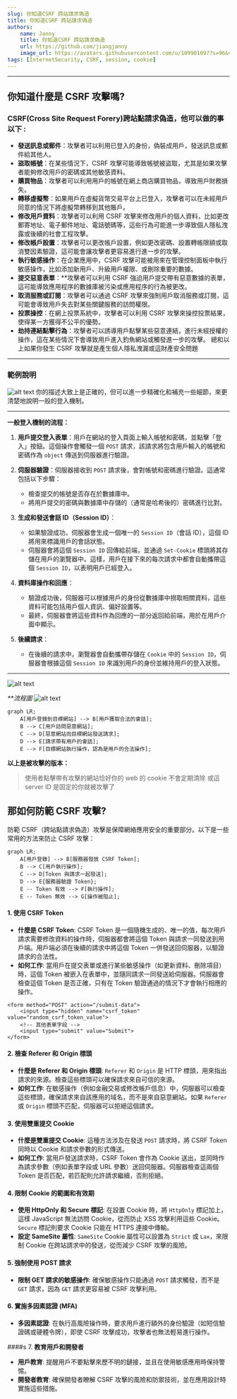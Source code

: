 ```yaml
---
slug: 你知道CSRF 跨站請求偽造
title: 你知道CSRF 跨站請求偽造
authors:
    name: Janny
    title: 你知道CSRF 跨站請求偽造
    url: https://github.com/jiangjanny
    image_url: https://avatars.githubusercontent.com/u/109901097?s=96&v=4
tags: [InternetSecurity, CSRF, session, cookie]
---
```


---

## 你知道什麼是 CSRF 攻擊嗎?

### CSRF(Cross Site Request Forery)跨站點請求偽造，他可以做的事以下 :

-   **發送訊息或郵件**：攻擊者可以利用已登入的身份，偽裝成用戶，發送訊息或郵件給其他人。
-   **盜取帳號**：在某些情況下，CSRF 攻擊可能導致帳號被盜取，尤其是如果攻擊者能夠修改用戶的密碼或其他敏感資料。
-   **購買物品**：攻擊者可以利用用戶的帳號在網上商店購買物品，導致用戶財務損失。
-   **轉移虛擬幣**：如果用戶在虛擬貨幣交易平台上已登入，攻擊者可以在未經用戶同意的情況下將虛擬幣轉移到其他賬戶。
-   **修改用戶資料**：攻擊者可以利用 CSRF 攻擊來修改用戶的個人資料，比如更改郵寄地址、電子郵件地址、電話號碼等，這些行為可能進一步導致個人隱私洩露或後續的社會工程攻擊。
-   **修改帳戶設置**：攻擊者可以更改帳戶設置，例如更改密碼、設置轉帳限額或取消雙因素驗證，這可能會讓攻擊者更容易進行進一步的攻擊。
-   **執行敏感操作**：在企業應用中，CSRF 攻擊可能被用來在管理控制面板中執行敏感操作，比如添加新用戶、升級用戶權限、或刪除重要的數據。
-   **提交惡意表單**：\*\*攻擊者可以利用 CSRF 強迫用戶提交帶有惡意數據的表單，這可能導致應用程序的數據庫被污染或應用程序的行為被更改。
-   **取消服務或訂閱**：攻擊者可以通過 CSRF 攻擊來強制用戶取消服務或訂閱，這可能會導致用戶失去對某些關鍵服務的訪問權限。
-   **投票操控**：在網上投票系統中，攻擊者可以利用 CSRF 攻擊來操控投票結果，使得某一方獲得不公平的優勢。
-   **劫持連結點擊行為**：攻擊者可以誘導用戶點擊某些惡意連結，進行未經授權的操作，這在某些情況下會導致用戶進入釣魚網站或觸發進一步的攻擊。
    總和以上如果你發生 CSRF 攻擊就是產生個人隱私洩漏或這財產安全問題

---

### 範例說明

![alt text](image-3.png)
你的描述大致上是正確的，但可以進一步精確化和補充一些細節，來更清楚地說明一般的登入機制。

---

**一般登入機制的流程：**

1. **用戶提交登入表單**：用戶在網站的登入頁面上輸入帳號和密碼，並點擊「登入」按鈕。這個操作會觸發一個 `POST` 請求，該請求將包含用戶輸入的帳號和密碼作為 `object` 傳送到伺服器進行驗證。

2. **伺服器驗證**：伺服器接收到 `POST` 請求後，會對帳號和密碼進行驗證。這通常包括以下步驟：
    - 檢查提交的帳號是否存在於數據庫中。
    - 將用戶提交的密碼與數據庫中存儲的（通常是哈希後的）密碼進行比對。
3. **生成和發送會話 ID（Session ID）**：

    - 如果驗證成功，伺服器會生成一個唯一的 `Session ID`（會話 ID），這個 ID 將用來標識用戶的會話狀態。
    - 伺服器會將這個 `Session ID` 回傳給前端，並通過 `Set-Cookie` 標頭將其存儲在用戶的瀏覽器中。這樣，用戶在接下來的每次請求中都會自動攜帶這個 `Session ID`，以表明用戶已經登入。

4. **資料庫操作和回應**：

    - 驗證成功後，伺服器可以根據用戶的身份從數據庫中撈取相關資料，這些資料可能包括用戶個人資訊、偏好設置等。
    - 最終，伺服器會將這些資料作為回應的一部分返回給前端，用於在用戶介面中顯示。

5. **後續請求**：
    - 在後續的請求中，瀏覽器會自動攜帶存儲在 `Cookie` 中的 `Session ID`，伺服器會根據這個 `Session ID` 來識別用戶的身份並維持用戶的登入狀態。

---

![alt text](image-4.png)

_\*\*流程圖_
![alt text](image-6.png)

```mermaid
graph LR;
    A[用戶登錄到目標網站] --> B[用戶獲取合法的會話];
    B --> C[用戶訪問惡意網站];
    C --> D[惡意網站向目標網站發送請求];
    D --> E[請求帶有用戶的會話];
    E --> F[目標網站執行操作，認為是用戶的合法操作];
```

**以上是被攻擊的版本：**

> 使用者點擊帶有攻擊的網站恰好你的 web 的 cookie 不會定期清除 或這 server ID 是固定的你就被攻擊了

## 那如何防範 CSRF 攻擊?

防範 CSRF（跨站點請求偽造）攻擊是保障網絡應用安全的重要部分。以下是一些常用的方法來防止 CSRF 攻擊：

```mermaid
graph LR;
    A[用戶登錄] --> B[服務器發放 CSRF Token];
    B --> C[用戶執行操作];
    C --> D[Token 與請求一起發送];
    D --> E{服務器驗證 Token};
    E -- Token 有效 --> F[執行操作];
    E -- Token 無效 --> G[操作被阻止];

```

#### 1. **使用 CSRF Token**

-   **什麼是 CSRF Token**: CSRF Token 是一個隨機生成的、唯一的值，每次用戶請求需要修改資料的操作時，伺服器都會將這個 Token 與請求一同發送到用戶端。用戶端必須在後續的請求中將這個 Token 一併發送回伺服器，以驗證請求的合法性。
-   **如何工作**: 當用戶在提交表單或進行某些敏感操作（如更新資料、刪除項目）時，這個 Token 被嵌入在表單中，並隨同請求一同發送給伺服器。伺服器會檢查這個 Token 是否正確，只有在 Token 驗證通過的情況下才會執行相應的操作。

```code
<form method="POST" action="/submit-data">
    <input type="hidden" name="csrf_token" value="random_csrf_token_value">
    <!-- 其他表單字段 -->
    <input type="submit" value="Submit">
</form>

```

#### 2. **檢查 Referer 和 Origin 標頭**

-   **什麼是 Referer 和 Origin 標頭**: `Referer` 和 `Origin` 是 HTTP 標頭，用來指出請求的來源。檢查這些標頭可以確保請求來自可信的來源。
-   **如何工作**: 在敏感操作（例如金融交易或修改帳戶信息）中，伺服器可以檢查這些標頭，確保請求來自該應用的域名，而不是來自惡意網站。如果 `Referer` 或 `Origin` 標頭不匹配，伺服器可以拒絕這個請求。

#### 3. **使用雙重提交 Cookie**

-   **什麼是雙重提交 Cookie**: 這種方法涉及在發送 `POST` 請求時，將 CSRF Token 同時以 Cookie 和請求參數的形式傳送。
-   **如何工作**: 當用戶發送請求時，CSRF Token 會作為 Cookie 送出，並同時作為請求參數（例如表單字段或 URL 參數）送回伺服器。伺服器檢查這兩個 Token 是否匹配，若匹配則允許請求繼續，否則拒絕。

#### 4. **限制 Cookie 的範圍和有效期**

-   **使用 HttpOnly 和 Secure 標記**: 在設置 Cookie 時，將 `HttpOnly` 標記加上，這樣 JavaScript 無法訪問 Cookie，從而防止 XSS 攻擊利用這些 Cookie。`Secure` 標記則要求 Cookie 只能在 HTTPS 連接中傳輸。
-   **設定 SameSite 屬性**: `SameSite` Cookie 屬性可以設置為 `Strict` 或 `Lax`，來限制 Cookie 在跨站請求中的發送，從而減少 CSRF 攻擊的風險。

#### 5. **強制使用 POST 請求**

-   **限制 GET 請求的敏感操作**: 確保敏感操作只能通過 `POST` 請求觸發，而不是 `GET` 請求，因為 `GET` 請求更容易被 CSRF 攻擊利用。

#### 6. **實施多因素認證 (MFA)**

-   **多因素認證**: 在執行高風險操作時，要求用戶進行額外的身份驗證（如短信驗證碼或硬體令牌），即使 CSRF 攻擊成功，攻擊者也無法輕易進行操作。

####s 7. **教育用戶和開發者**

-   **用戶教育**: 提醒用戶不要點擊來歷不明的鏈接，並且在使用敏感應用時保持警惕。
-   **開發者教育**: 確保開發者瞭解 CSRF 攻擊的風險和防禦技術，並在應用設計時實施這些措施。
